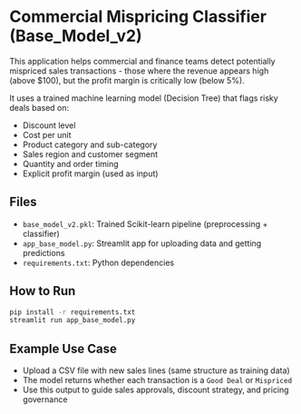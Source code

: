 # Commercial Mispricing Classifier (Base_Model_v2)

This application helps commercial and finance teams detect potentially mispriced sales transactions - those where the revenue appears high (above $100), but the profit margin is critically low (below 5%).

It uses a trained machine learning model (Decision Tree) that flags risky deals based on:
- Discount level
- Cost per unit
- Product category and sub-category
- Sales region and customer segment
- Quantity and order timing
- Explicit profit margin (used as input)

## Files

- `base_model_v2.pkl`: Trained Scikit-learn pipeline (preprocessing + classifier)
- `app_base_model.py`: Streamlit app for uploading data and getting predictions
- `requirements.txt`: Python dependencies

## How to Run

```bash
pip install -r requirements.txt
streamlit run app_base_model.py
```

## Example Use Case

- Upload a CSV file with new sales lines (same structure as training data)
- The model returns whether each transaction is a `Good Deal` or `Mispriced`
- Use this output to guide sales approvals, discount strategy, and pricing governance
